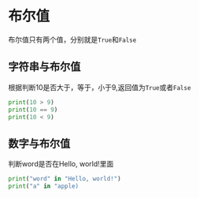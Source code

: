 # 布尔值

布尔值只有两个值，分别就是```True```和```False```

## 字符串与布尔值
根据判断10是否大于，等于，小于9,返回值为```True```或者```False```
```python
print(10 > 9)
print(10 == 9)
print(10 < 9)
```

## 数字与布尔值
判断word是否在Hello, world!里面
```python
print("word" in "Hello, world!")
print("a" in "apple)
```